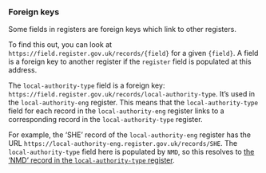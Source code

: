 ### Foreign keys

Some fields in registers are foreign keys which link to other registers. 

To find this out, you can look at `https://field.register.gov.uk/records/{field}` for a given `{field}`. A field is a foreign key to another register if the `register` field is populated at this address. 

The `local-authority-type` field is a foreign key: `https://field.register.gov.uk/records/local-authority-type`. It’s used in
the `local-authority-eng` register. This means that the `local-authority-type`
field for each record in the `local-authority-eng` register links to a
corresponding record in the `local-authority-type` register. 

For example, the ‘SHE’ record of the `local-authority-eng` register
has the URL `https://local-authority-eng.register.gov.uk/records/SHE`. The
`local-authority-type` field here is populated by `NMD`, so this resolves to
[the ‘NMD’ record in the `local-authority-type` register](https://local-authority-type.register.gov.uk/records/NMD). 
 
